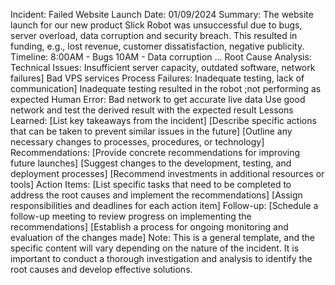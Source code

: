 Incident: Failed Website Launch
Date: 01/09/2024
Summary: The website launch for our new product Slick Robot was unsuccessful due to bugs,  server overload, data corruption and security breach. This resulted in funding, e.g., lost revenue, customer dissatisfaction, negative publicity.
Timeline:
8:00AM - Bugs
10AM - Data corruption
...
Root Cause Analysis:
Technical Issues:
Insufficient server capacity, outdated software, network failures]
Bad VPS services
Process Failures:
Inadequate testing, lack of communication]
Inadequate testing resulted in the robot ;not performing as expected
Human Error:
Bad network to get accurate live data
Use good network and test the derived result with the expected result 
Lessons Learned:
[List key takeaways from the incident]
[Describe specific actions that can be taken to prevent similar issues in the future]
[Outline any necessary changes to processes, procedures, or technology]
Recommendations:
[Provide concrete recommendations for improving future launches]
[Suggest changes to the development, testing, and deployment processes]
[Recommend investments in additional resources or tools]
Action Items:
[List specific tasks that need to be completed to address the root causes and implement the recommendations]
[Assign responsibilities and deadlines for each action item]
Follow-up:
[Schedule a follow-up meeting to review progress on implementing the recommendations]
[Establish a process for ongoing monitoring and evaluation of the changes made]
Note: This is a general template, and the specific content will vary depending on the nature of the incident. It is important to conduct a thorough investigation and analysis to identify the root causes and develop effective solutions.


